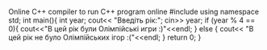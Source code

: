 Online C++ compiler to run C++ program online
#include <iostream>
using namespace std;
int main(){
    int year;
    cout<< "Введіть рік:";
    cin>> year;
    if (year % 4 == 0){
        cout<<"В цей рік були Олімпійські игри :)"<<endl;
    } else {
        cout<< "В цей рік не було Олімпійських ігор :("<<endl; }
return 0;
}
